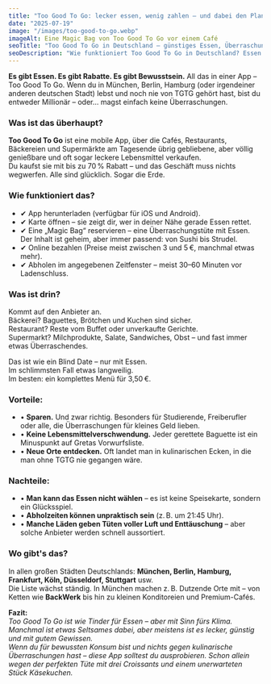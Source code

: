 ```yaml
---
title: "Too Good To Go: lecker essen, wenig zahlen – und dabei den Planeten retten"
date: "2025-07-19"
image: "/images/too-good-to-go.webp"
imageAlt: Eine Magic Bag von Too Good To Go vor einem Café
seoTitle: "Too Good To Go in Deutschland – günstiges Essen, Überraschungen und Nachhaltigkeit"
seoDescription: "Wie funktioniert Too Good To Go in Deutschland? Essen retten, Geld sparen und neue Orte entdecken – alle Tipps, Vorteile und Nachteile in einem Überblick."
---
```


**Es gibt Essen. Es gibt Rabatte. Es gibt Bewusstsein.** All das in einer App – Too Good To Go. Wenn du in München, Berlin, Hamburg (oder irgendeiner anderen deutschen Stadt) lebst und noch nie von TGTG gehört hast, bist du entweder Millionär – oder... magst einfach keine Überraschungen.

### Was ist das überhaupt?

**Too Good To Go** ist eine mobile App, über die Cafés, Restaurants, Bäckereien und Supermärkte am Tagesende übrig gebliebene, aber völlig genießbare und oft sogar leckere Lebensmittel verkaufen.  
Du kaufst sie mit bis zu 70 % Rabatt – und das Geschäft muss nichts wegwerfen. Alle sind glücklich. Sogar die Erde.

### Wie funktioniert das?

- ✔ App herunterladen (verfügbar für iOS und Android).  
- ✔ Karte öffnen – sie zeigt dir, wer in deiner Nähe gerade Essen rettet.  
- ✔ Eine „Magic Bag“ reservieren – eine Überraschungstüte mit Essen. Der Inhalt ist geheim, aber immer passend: von Sushi bis Strudel.  
- ✔ Online bezahlen (Preise meist zwischen 3 und 5 €, manchmal etwas mehr).  
- ✔ Abholen im angegebenen Zeitfenster – meist 30–60 Minuten vor Ladenschluss.

### Was ist drin?

Kommt auf den Anbieter an.  
Bäckerei? Baguettes, Brötchen und Kuchen sind sicher.  
Restaurant? Reste vom Buffet oder unverkaufte Gerichte.  
Supermarkt? Milchprodukte, Salate, Sandwiches, Obst – und fast immer etwas Überraschendes.

Das ist wie ein Blind Date – nur mit Essen.  
Im schlimmsten Fall etwas langweilig.  
Im besten: ein komplettes Menü für 3,50 €.

### Vorteile:

- • **Sparen.** Und zwar richtig. Besonders für Studierende, Freiberufler oder alle, die Überraschungen für kleines Geld lieben.  
- • **Keine Lebensmittelverschwendung.** Jeder gerettete Baguette ist ein Minuspunkt auf Gretas Vorwurfsliste.  
- • **Neue Orte entdecken.** Oft landet man in kulinarischen Ecken, in die man ohne TGTG nie gegangen wäre.

### Nachteile:

- • **Man kann das Essen nicht wählen** – es ist keine Speisekarte, sondern ein Glücksspiel.  
- • **Abholzeiten können unpraktisch sein** (z. B. um 21:45 Uhr).  
- • **Manche Läden geben Tüten voller Luft und Enttäuschung** – aber solche Anbieter werden schnell aussortiert.

### Wo gibt's das?

In allen großen Städten Deutschlands: **München, Berlin, Hamburg, Frankfurt, Köln, Düsseldorf, Stuttgart** usw.  
Die Liste wächst ständig. In München machen z. B. Dutzende Orte mit – von Ketten wie **BackWerk** bis hin zu kleinen Konditoreien und Premium-Cafés.

**Fazit:**  
_Too Good To Go ist wie Tinder für Essen – aber mit Sinn fürs Klima. Manchmal ist etwas Seltsames dabei, aber meistens ist es lecker, günstig und mit gutem Gewissen.  
Wenn du für bewussten Konsum bist und nichts gegen kulinarische Überraschungen hast – diese App solltest du ausprobieren. Schon allein wegen der perfekten Tüte mit drei Croissants und einem unerwarteten Stück Käsekuchen._
